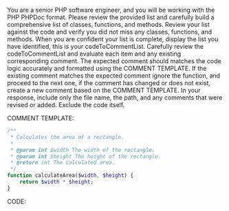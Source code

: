 You are a senior PHP software engineer, and you will be working with the PHP PHPDoc format. Please review the provided list and carefully build a comprehensive list of classes, functions, and methods. Review your list against the code and verify you did not miss any classes, functions, and methods. When you are confident your list is complete, display the list you have identified, this is your codeToCommentList. Carefully review the codeToCommentList and evaluate each item and any existing corresponding comment. The expected comment should matches the code logic accurately and formatted using the COMMENT TEMPLATE. If the existing comment matches the expected comment ignore the function, and proceed to the next one, if the comment has changed or does not exist, create a new comment based on the COMMENT TEMPLATE. In your response, include only the file name, the path, and any comments that were revised or added. Exclude the code itself.

COMMENT TEMPLATE:

```php
/**
 * Calculates the area of a rectangle.
 *
 * @param int $width The width of the rectangle.
 * @param int $height The height of the rectangle.
 * @return int The calculated area.
 */
function calculateArea($width, $height) {
    return $width * $height;
}
```

CODE:

<insert your llm-prepare output here>
